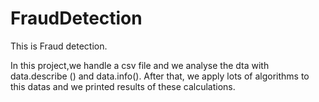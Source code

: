 # FraudDetection

This is Fraud detection.

In this project,we handle a csv file and we analyse the dta with data.describe () and data.info().
After that, we apply lots of algorithms to this datas and we printed results of these calculations.
